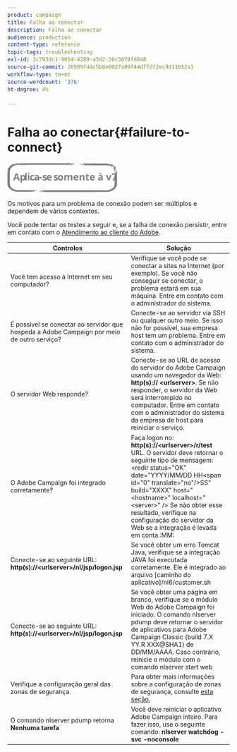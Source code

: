 ```yaml
---
product: campaign
title: Falha ao conectar
description: Falha ao conectar
audience: production
content-type: reference
topic-tags: troubleshooting
exl-id: 3c793dc1-9654-4289-a3d2-30c3078fd848
source-git-commit: 20509f44c5b8e0827a09f44dffdf2ec9d11652a1
workflow-type: tm+mt
source-wordcount: '376'
ht-degree: 4%

---
```


# Falha ao conectar{#failure-to-connect}

![](../../assets/v7-only.svg)

Os motivos para um problema de conexão podem ser múltiplos e dependem de vários contextos.

Você pode tentar os testes a seguir e, se a falha de conexão persistir, entre em contato com o [Atendimento ao cliente do Adobe](https://helpx.adobe.com/br/enterprise/using/support-for-experience-cloud.html).



<table> 
<thead> 
<tr> 
<th>Controlos<br /> </th> 
<th>Solução<br /> </th> 
</tr> 
</thead> 
<tbody> 
<tr> 
<td>Você tem acesso à Internet em seu computador?</td> 
<td>Verifique se você pode se conectar a sites na Internet (por exemplo). Se você não conseguir se conectar, o problema estará em sua máquina. Entre em contato com o administrador do sistema.</td>
</tr>
<tr> 
<td>É possível se conectar ao servidor que hospeda a Adobe Campaign por meio de outro serviço?</td> 
<td>Conecte-se ao servidor via SSH ou qualquer outro meio. Se isso não for possível, sua empresa host tem um problema. Entre em contato com o administrador do sistema.</td>
</tr>
<tr> 
<td>O servidor Web responde?</td> 
<td>Conecte-se ao URL de acesso do servidor do Adobe Campaign usando um navegador da Web: <b>http(s):// &lt;urlserver&gt;</b>. Se não responder, o servidor da Web será interrompido no computador. Entre em contato com o administrador do sistema da empresa de host para reiniciar o serviço.</td>
</tr>
<tr> 
<td>O Adobe Campaign foi integrado corretamente?</td> 
<td>Faça logon no: <b>http(s)://&lt;urlserver&gt;/r/test</b> URL. O servidor deve retornar o seguinte tipo de mensagem: &lt;redir status="OK" date="YYYY/MM/DD HH&lt;span id="0" translate="no"/&gt;SS" build="XXXX" host="&lt;hostname&gt;" localhost="&lt;server&gt;" /&gt;
Se não obter esse resultado, verifique na configuração do servidor da Web se a integração é levada em conta.:MM:</td>
</tr>
<tr> 
<td>Conecte-se ao seguinte URL: <b>http(s)://&lt;urlserver&gt;/nl/jsp/logon.jsp</b></td>
<td>Se você obter um erro Tomcat Java, verifique se a integração JAVA foi executada corretamente. Ele é integrado ao arquivo [caminho do aplicativo]/nl6/customer.sh</td>
</tr>
<tr> 
<td>Conecte-se ao seguinte URL: <b>http(s)://&lt;urlserver&gt;/nl/jsp/logon.jsp</b></td>
<td>Se você obter uma página em branco, verifique se o módulo Web do Adobe Campaign foi iniciado. O comando nlserver pdump deve retornar o servidor de aplicativos para Adobe Campaign Classic (build 7.X YY.R XXX@SHA1) de DD/MM/AAAA. Caso contrário, reinicie o módulo com o comando nlserver start web</td>
</tr>
<tr>
<td>Verifique a configuração geral das zonas de segurança.</td>
<td>Para obter mais informações sobre a configuração de zonas de segurança, consulte <a href="https://experienceleague.adobe.com/docs/campaign-classic/using/installing-campaign-classic/additional-configurations/configuring-campaign-server.html?lang=en#configuring-campaign-server"/>esta seção.</a></td>
</tr>
<tr>
<td>O comando nlserver pdump retorna <b>Nenhuma tarefa</b></td>
<td>Você deve reiniciar o aplicativo Adobe Campaign inteiro. Para fazer isso, use o seguinte comando: <b>nlserver watchdog -svc -noconsole</b></td>
</tr>
</tbody> 
</table>
